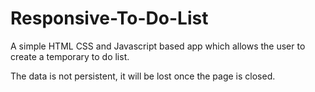 # Responsive-To-Do-List

A simple HTML CSS and Javascript based app which allows the user to create a temporary to do list. 

The data is not persistent, it will be lost once the page is closed. 
